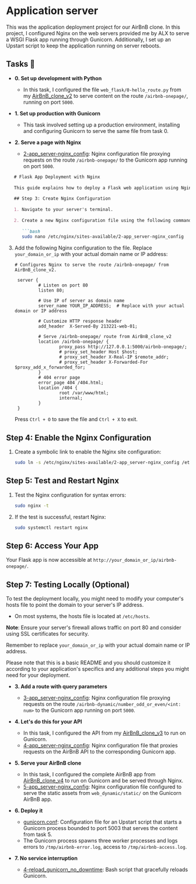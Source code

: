 # Application server

This was the application deployment project for our AirBnB clone. In this
project, I configured Nginx on the web servers provided me by ALX
to serve a WSGI Flask app running through Gunicorn. Additionally, I set up an
Upstart script to keep the application running on server reboots.

## Tasks :page_with_curl:

* **0. Set up development with Python**
  * In this task, I configured the file `web_flask/0-hello_route.py` from my
  [AirBnB_clone_v2](https://github.com/aysuarex/AirBnB_clone_v2) to serve content
  on the route `/airbnb-onepage/`, running on port `5000`.

* **1. Set up production with Gunicorn**
  * This task involved setting up a production environment, installing and configuring
  Gunicorn to serve the same file from task 0.

* **2. Serve a page with Nginx**
  * [2-app_server-nginx_config](./2-app_server-nginx_config): Nginx configuration file
  proxying requests on the route `/airbnb-onepage/` to the Gunicorn app running on
  port `5000`.



```markdown
   # Flask App Deployment with Nginx
   
   This guide explains how to deploy a Flask web application using Nginx as a reverse proxy server. This setup will enable your Flask app to be accessible via a specific route and port, and Nginx will handle the communication between the internet and your app.
   
   ## Step 3: Create Nginx Configuration
   
   1. Navigate to your server's terminal.
   
   2. Create a new Nginx configuration file using the following command:
   
      ```bash
      sudo nano /etc/nginx/sites-available/2-app_server-nginx_config
   ```

3. Add the following Nginx configuration to the file. Replace `your_domain_or_ip` with your actual domain name or IP address:

   ```nginx
   # Configures Nginx to serve the route /airbnb-onepage/ from AirBnB_clone_v2.

    server {
            # Listen on port 80
            listen 80;
        
            # Use IP of server as domain name
            server_name YOUR_IP_ADDRESS;  # Replace with your actual domain or IP address
    
            # Customize HTTP response header
            add_header  X-Served-By 213221-web-01;
    
            # Serve /airbnb-onepage/ route from AirBnB_clone_v2
            location /airbnb-onepage/ {
                    proxy_pass http://127.0.0.1:5000/airbnb-onepage/;
                    # proxy_set_header Host $host;
                    # proxy_set_header X-Real-IP $remote_addr;
                    # proxy_set_header X-Forwarded-For $proxy_add_x_forwarded_for;
            }
            # 404 error page
            error_page 404 /404.html;
            location /404 {
                    root /var/www/html;
                    internal;
            }
    }
   ```

   Press `Ctrl + O` to save the file and `Ctrl + X` to exit.

## Step 4: Enable the Nginx Configuration

1. Create a symbolic link to enable the Nginx site configuration:

   ```bash
   sudo ln -s /etc/nginx/sites-available/2-app_server-nginx_config /etc/nginx/sites-enabled/
   ```

## Step 5: Test and Restart Nginx

1. Test the Nginx configuration for syntax errors:

   ```bash
   sudo nginx -t
   ```

2. If the test is successful, restart Nginx:

   ```bash
   sudo systemctl restart nginx
   ```

## Step 6: Access Your App

Your Flask app is now accessible at `http://your_domain_or_ip/airbnb-onepage/`.

## Step 7: Testing Locally (Optional)

To test the deployment locally, you might need to modify your computer's hosts file to point the domain to your server's IP address.

- On most systems, the hosts file is located at `/etc/hosts`.

**Note**: Ensure your server's firewall allows traffic on port 80 and consider using SSL certificates for security.


Remember to replace `your_domain_or_ip` with your actual domain name or IP address.

Please note that this is a basic README and you should customize it according to your application's specifics and any additional steps you might need for your deployment.

* **3. Add a route with query parameters**
  * [3-app_server-nginx_config](./3-app_server-nginx_config): Nginx configuration file
  proxying requests on the route `/airbnb-dynamic/number_odd_or_even/<int: num>` to the
  Gunicorn app running on port `5000`.

* **4. Let's do this for your API**
  * In this task, I configured the API from my [AirBnB_clone_v3](https://github.com/Tijani1402/AirBnB_clone_v31) to run on Gunicorn.
  * [4-app_server-nginx_config](./4-app_server-nginx_config): Nginx configuration file
  that proxies requests on the AirBnB API to the corresponding Gunicorn app.

* **5. Serve your AirBnB clone**
  * In this task, I configured the complete AirBnB app from [AirBnB_clone_v4](https://github.com/aysuarex/AirBnB_clone_v4) to run on Gunicorn and be served through Nginx.
  * [5-app_server-nginx_config](./5-app_server-nginx_config): Nginx configuration file
  configured to serve the static assets from `web_dynamic/static/` on the Gunicorn AirBnB
  app.

* **6. Deploy it**
  * [gunicorn.conf](./gunicorn.conf): Configuration file for an Upstart script that starts a
  Gunicorn process bounded to port 5003 that serves the content from task 5.
  * The Gunicorn process spawns three worker processes and logs errors to `/tmp/airbnb-error.log`,
  access to `/tmp/airbnb-access.log`.

* **7. No service interruption**
  * [4-reload_gunicorn_no_downtime](./4-reload_gunicorn_no_downtime): Bash script that gracefully
  reloads Gunicorn.
